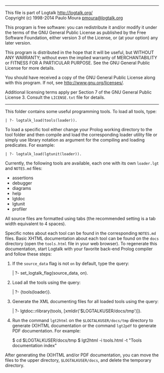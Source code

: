 ________________________________________________________________________

This file is part of Logtalk <http://logtalk.org/>  
Copyright (c) 1998-2014 Paulo Moura <pmoura@logtalk.org>

This program is free software: you can redistribute it and/or modify
it under the terms of the GNU General Public License as published by
the Free Software Foundation, either version 3 of the License, or
(at your option) any later version.

This program is distributed in the hope that it will be useful,
but WITHOUT ANY WARRANTY; without even the implied warranty of
MERCHANTABILITY or FITNESS FOR A PARTICULAR PURPOSE.  See the
GNU General Public License for more details.

You should have received a copy of the GNU General Public License
along with this program.  If not, see <http://www.gnu.org/licenses/>.

Additional licensing terms apply per Section 7 of the GNU General
Public License 3. Consult the `LICENSE.txt` file for details.
________________________________________________________________________


This folder contains some useful programming tools. To load all tools,
type:

	| ?- logtalk_load(tools(loader)).

To load a specific tool either change your Prolog working directory
to the tool folder and then compile and load the corresponding loader 
utility file or simply use library notation as argument for the 
compiling and loading predicates. For example:

	| ?- logtalk_load(lgtunit(loader)).

Currently, the following tools are available, each one with its own
`loader.lgt` and `NOTES.md` files:

- assertions
- debugger
- diagrams
- help
- lgtdoc
- lgtunit
- profiler

All source files are formatted using tabs (the recommended setting is a tab
width equivalent to 4 spaces).

Specific notes about each tool can be found in the corresponding `NOTES.md`
files. Basic XHTML documentation about each tool can be found on the `docs`
directory (open the `tools.html` file in your web browser). To regenerate
this documentation, start Logtalk with your favorite back-end Prolog compiler
and follow these steps:

1. If the `source_data` flag is not `on` by default, type the query:

	| ?- set_logtalk_flag(source_data, on).

2. Load all the tools using the query:

    | ?- {tools(loader)}.

3. Generate the XML documenting files for all loaded tools using the query:

	| ?- lgtdoc::rlibrary(tools, [xmldir('$LOGTALKUSER/docs/tmp')]).

4. Run the command `lgt2html` on the `$LOGTALKUSER/docs/tmp` directory 
to generate (X)HTML documentation or the command `lgt2pdf` to generate
PDF documentation. For example:

	$ cd $LOGTALKUSER/docs/tmp
	$ lgt2html -i tools.html -t "Tools documentation index"

After generating the (X)HTML and/or PDF documentation, you can move the
files to the upper directory, `$LOGTALKUSER/docs`, and delete the temporary
directory.
